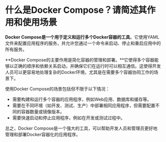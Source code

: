 # 什么是Docker Compose？请简述其作用和使用场景

**Docker Compose是一个用于定义和运行多个Docker容器的工具**。它使用YAML文件来配置应用程序的服务，并允许您通过一个命令来启动、停止和重启应用中的所有服务。

**Docker Compose的主要作用是简化容器的管理和部署。**它使得多个容器能够以正确的顺序和依赖关系启动，并确保它们在运行时可以相互通信。这使得开发人员可以更容易地处理复杂的Docker环境，尤其是在需要多个容器协同工作的场景下。

使用Docker Compose的场景包括但不限于以下情况：

+ 需要构建和运行多个容器的应用程序，例如Web应用、数据库和缓存等。
+ 需要在不同环境（如开发、测试、生产）中部署相同应用程序，但需要配置不同的容器数量或镜像版本。
+ 需要快速启动和停止应用程序，例如在开发或测试过程中。

总之，Docker Compose是一个强大的工具，可以帮助开发人员和管理员更好地管理和部署Docker容器化的应用程序。


